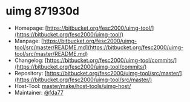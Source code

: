 # uimg 871930d
  - Homepage: [https://bitbucket.org/fesc2000/uimg-tool/](https://bitbucket.org/fesc2000/uimg-tool/)
  - Manpage: [https://bitbucket.org/fesc2000/uimg-tool/src/master/README.md](https://bitbucket.org/fesc2000/uimg-tool/src/master/README.md)
  - Changelog: [https://bitbucket.org/fesc2000/uimg-tool/commits/](https://bitbucket.org/fesc2000/uimg-tool/commits/)
  - Repository: [https://bitbucket.org/fesc2000/uimg-tool/src/master/](https://bitbucket.org/fesc2000/uimg-tool/src/master/)
  - Host-Tool: [master/make/host-tools/uimg-host/](https://github.com/Freetz-NG/freetz-ng/tree/master/make/host-tools/uimg-host/)
  - Maintainer: [@fda77](https://github.com/fda77)

